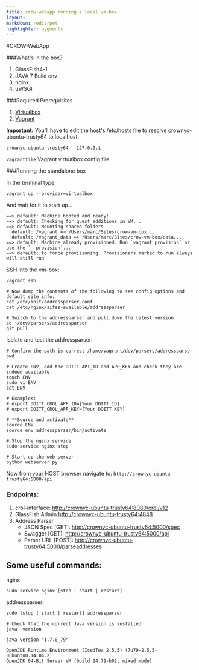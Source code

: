 ```yaml
---
title: crow-webapp running a local vm-box
layout:
markdown: redcarpet
highlighter: pygments
---
```

#CROW-WebApp

###What's in the box?

  1. GlassFish4-1
  2. JAVA 7 Build env
  3. nginx
  4. uWSGI

###Required Prerequisites

  1. [Virtualbox](https://www.virtualbox.org/)
  2. [Vagrant](https://www.vagrantup.com/)

   **Important:** You'll have to edit the host's /etc/hosts file to resolve crownyc-ubuntu-trusty64 to localhost.

   ```crownyc-ubuntu-trusty64	127.0.0.1```

   ```Vagrantfile``` Vagrant virtualbox config file

###Running the standalone box

  In the terminal type:

  ```
vagrant up --provider=virtualbox
  ```
And wait for it to start up...
  ```
==> default: Machine booted and ready!
==> default: Checking for guest additions in VM...
==> default: Mounting shared folders
    default: /vagrant => /Users/marc/Sites/crow-vm-box...
    default: /vagrant_data => /Users/marc/Sites/crow-vm-box/data...
==> default: Machine already provisioned. Run `vagrant provision` or use the `--provision`...
==> default: to force provisioning. Provisioners marked to run always will still run
  ```
  SSH into the vm-box:
  ```
vagrant ssh

# Now dump the contents of the following to see config options and default site info:
cat /etc/init/addressparser.conf
cat /etc/nginx/sites-available/addressparser

# Switch to the addressparser and pull down the latest version
cd ~/dev/parsers/addressparser
git pull
  ```

Isolate and test the addressparser:
  
  ```
# Confirm the path is correct /home/vagrant/dev/parsers/addressparser
 pwd 

# Create ENV, add the DOITT API_ID and APP_KEY and check they are indeed available
touch ENV
sudo vi ENV
cat ENV

# Examples:
# export DOITT_CROL_APP_ID=[Your DOITT ID]
# export DOITT_CROL_APP_KEY=[Your DOITT KEY]
    
# **Source and activate**
source ENV
source env_addressparser/bin/activate

# Stop the nginx service
sudo service nginx stop

# Start up the web server
python webserver.py
   ```

Now from your HOST browser navigate to: ```http://crownyc-ubuntu-trusty64:5000/api```

### Endpoints:
  1. crol-interface: [http://crownyc-ubuntu-trusty64:8080/crol/v12](http://crownyc-ubuntu-trusty64:8080/crol/v12)
  2. GlassFish Admin:[http://crownyc-ubuntu-trusty64:4848](http://crownyc-ubuntu-trusty64:4848)
  3. Address Parser 
     - JSON Spec [GET]: [http://crownyc-ubuntu-trusty64:5000/spec](http://crownyc-ubuntu-trusty64:5000/spec)
     - Swagger [GET]: [http://crownyc-ubuntu-trusty64:5000/api](http://crownyc-ubuntu-trusty64:5000/api)
     - Parser URL [POST]: [http://crownyc-ubuntu-trusty64:5000/parseaddresses](http://crownyc-ubuntu-trusty64:5000/parseaddresses)

## Some useful commands: 

nginx: 
```
sudo service nginx [stop | start | restart]
```

addressparser: 
```
sudo [stop | start | restart] addressparser
```

```
# Check that the correct Java version is installed
java -version
```
  
```
java version "1.7.0_79"

OpenJDK Runtime Environment (IcedTea 2.5.5) (7u79-2.5.5-0ubuntu0.14.04.2)
OpenJDK 64-Bit Server VM (build 24.79-b02, mixed mode)
```
